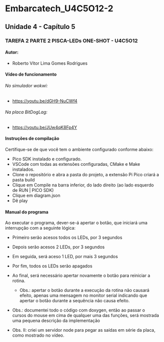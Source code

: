 # Embarcatech_U4C5O12-2 
## Unidade 4 - Capítulo 5
### TAREFA 2 PARTE 2 PISCA-LEDs ONE-SHOT - U4C5O12
#### Autor:
* Roberto Vítor Lima Gomes Rodrigues

#### Vídeo de funcionamento
###### No simulador wokwi:
* https://youtu.be/dGH9-NuCWf4
###### Na placa BitDogLag:
* https://youtu.be/JUw4qK8Fp4Y

#### Instruções de compilação
Certifique-se de que você tem o ambiente configurado conforme abaixo:
* Pico SDK instalado e configurado.
* VSCode com todas as extensões configuradas, CMake e Make instalados.
* Clone o repositório e abra a pasta do projeto, a extensão Pi Pico criará a pasta build
* Clique em Compile na barra inferior, do lado direito (ao lado esquerdo de RUN | PICO SDK)
* Clique em diagram.json
* Dê play

#### Manual do programa
Ao executar o programa, dever-se-á apertar o botão, que iniciará uma interrupção com a seguinte lógica:
* Primeiro serão acesos todos os LEDs, por 3 segundos
* Depois serão acesos 2 LEDs, por 3 segundos
* Em seguida, será aceso 1 LED, por mais 3 segundos
* Por fim, todos os LEDs serão apagados
* Ao final, será necessário apertar novamente o botão para reiniciar a rotina.
  * Obs.: apertar o botão durante a execução da rotina não causará efeito, apenas uma mensagem no monitor serial indicando que apertar o botão durante a sequência não causa efeito.

* Obs.: documentei todo o código com doxygen, então ao passar o cursos do mouse em cima de qualquer uma das funções, será mostrada uma pequena descrição da implementação
* Obs. II: criei um servidor node para pegar as saídas em série da placa, como mostrado no vídeo.
